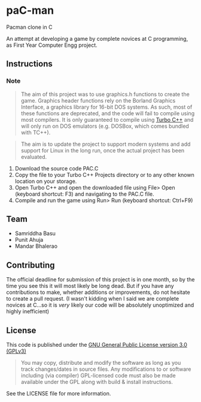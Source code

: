 # paC-man
Pacman clone in C

An attempt at developing a game by complete novices at C programming, as First Year Computer Engg project.

## Instructions

### Note
>The aim of this project was to use graphics.h functions to create the game. Graphics header functions rely on the Borland Graphics Interface, a graphics library for 16-bit DOS systems. As such, most of these functions are deprecated, and the code will fail to compile using most compilers. It is only guaranteed to compile using [Turbo C++](https://turboc.codeplex.com/) and will only run on DOS emulators (e.g. DOSBox, which comes bundled with TC++).

>The aim is to update the project to support modern systems and add support for Linux in the long run, once the actual project has been evaluated.

1. Download the source code PAC.C
2. Copy the file to your Turbo C++ Projects directory or to any other known location on your storage.
3. Open Turbo C++ and open the downloaded file using File> Open (keyboard shortcut: F3) and navigating to the PAC.C file.
4. Compile and run the game using Run> Run (keyboard shortcut: Ctrl+F9)

## Team

- Samriddha Basu
- Punit Ahuja
- Mandar Bhalerao

## Contributing

The official deadline for submission of this project is in one month, so by the time you see this it will most likely be long dead. But if you have any contributions to make, whether additions or improvements, do not hesitate to create a pull request.
(I wasn't kidding when I said we are complete novices at C...so it is *very* likely our code will be absolutely unoptimized and highly inefficient)

## License

This code is published under the [GNU General Public License version 3.0 (GPLv3)](https://tldrlegal.com/license/gnu-general-public-license-v3-%28gpl-3%29 "Quick Summary")

>You may copy, distribute and modify the software as long as you track changes/dates in source files. Any modifications to or software including (via compiler) GPL-licensed code must also be made available under the GPL along with build & install instructions.

See the LICENSE file for more information.
